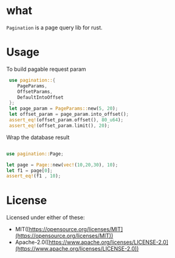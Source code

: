 # what

`Pagination` is a page query lib for rust.

# Usage 

To build pagable request param

``` rust
 use pagination::{
 	PageParams,
 	OffsetParams,
 	DefaultIntoOffset
 };
 let page_param = PageParams::new(5, 20);
 let offset_param = page_param.into_offset();
 assert_eq!(offset_param.offset(), 80_u64);
 assert_eq!(offset_param.limit(), 20);
```

Wrap the database result

``` rust

use pagination::Page;

let page = Page::new(vec!(10,20,30), 10);
let f1 = page[0];
assert_eq!(f1 , 10);

```

# License

Licensed under either of these:
- MIT([https://opensource.org/licenses/MIT](https://opensource.org/licenses/MIT)) 
- Apache-2.0([https://www.apache.org/licenses/LICENSE-2.0](https://www.apache.org/licenses/LICENSE-2.0)) 